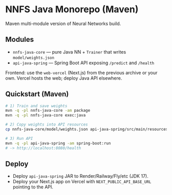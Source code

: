 # NNFS Java Monorepo (Maven)

Maven multi-module version of Neural Networks build.

## Modules
- `nnfs-java-core` — pure Java NN + `Trainer` that writes `model/weights.json`
- `api-java-spring` — Spring Boot API exposing `/predict` and `/health`

Frontend: use the `web-vercel` (Next.js) from the previous archive or your own. Vercel hosts the web; deploy Java API elsewhere.

## Quickstart (Maven)
```bash
# 1) Train and save weights
mvn -q -pl nnfs-java-core -am package
mvn -q -pl nnfs-java-core exec:java

# 2) Copy weights into API resources
cp nnfs-java-core/model/weights.json api-java-spring/src/main/resources/model/weights.json

# 3) Run API
mvn -q -pl api-java-spring -am spring-boot:run
# -> http://localhost:8080/health
```

## Deploy
- Deploy `api-java-spring` JAR to Render/Railway/Fly/etc (JDK 17).
- Deploy your Next.js app on Vercel with `NEXT_PUBLIC_API_BASE_URL` pointing to the API.
